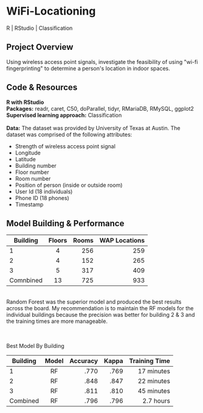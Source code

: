 # WiFi-Locationing
R | RStudio | Classification
## Project Overview 
Using wireless access point signals, investigate the feasibility of using "wi-fi fingerprinting" to determine a person's location in indoor spaces.
<br>
## Code & Resources

<b>R with RStudio</b><br>
<b>Packages:</b> readr, caret, C50, doParallel, tidyr, RMariaDB, RMySQL, ggplot2
<br>
<b>Supervised learning approach:</b> Classification
<br><br>
<b>Data:</b> The dataset was provided by University of Texas at Austin</a>.
The dataset was comprised of the following attributes:  
<ul>
        <li>Strength of wireless access point signal </li>
        <li>Longitude</li>
        <li>Latitude</li>
        <li>Building number</li>
        <li>Floor number</li>
        <li>Room number</li>
        <li>Position of person (inside or outside room)</li>
        <li>User Id (18 individuals) </li>
        <li>Phone ID (18 phones) </li>
        <li>Timestamp</li>
</ul>

## Model Building & Performance

|Building  | Floors        |Rooms  | WAP Locations |
|----------|:-------------:|------:|----------------:
| 1        |4              | 256   | 259            |
| 2        |4              | 152   | 265            |
| 3        |5              | 317   | 409            |
| Comnbined|13             | 725   | 933            |

<br>
Random Forest was the superior model and produced the best results across the board. My recommendation is to maintain the RF models for the individual buildings because the precision was better for building 2 & 3 and the training times are more manageable. 

<br> <br>
Best Model By Building
<br>

|Building  | Model    |Accuracy |  Kappa | Training Time  |
|----------|:--------:|--------:|--------:|---------------:
| 1        |RF        | .770     | .769   |17 minutes    |
| 2        |RF        | .848     | .847   |22 minutes    |
| 3        |RF        | .811     | .810   |45 minutes    |
| Combined |RF        | .796     | .796   |2.7 hours     |
